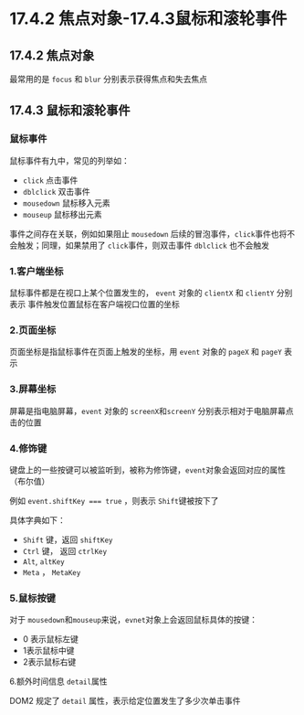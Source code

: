 # 17.4.2 焦点对象-17.4.3鼠标和滚轮事件

## 17.4.2  焦点对象

最常用的是 `focus` 和 `blur` 分别表示获得焦点和失去焦点

## 17.4.3 鼠标和滚轮事件

### 鼠标事件

鼠标事件有九中，常见的列举如：

* `click` 点击事件
* `dblclick` 双击事件
* `mousedown` 鼠标移入元素
* `mouseup` 鼠标移出元素

事件之间存在关联，例如如果阻止 `mousedown` 后续的冒泡事件，`click`事件也将不会触发；同理，如果禁用了 `click`事件，则双击事件 `dblclick` 也不会触发

### 1.客户端坐标

鼠标事件都是在视口上某个位置发生的， `event` 对象的 `clientX` 和 `clientY` 分别表示 事件触发位置鼠标在客户端视口位置的坐标

### 2.页面坐标

页面坐标是指鼠标事件在页面上触发的坐标，用 `event` 对象的 `pageX` 和 `pageY` 表示

### 3.屏幕坐标

屏幕是指电脑屏幕，`event` 对象的 `screenX`和`screenY` 分别表示相对于电脑屏幕点击的位置

### 4.修饰键

键盘上的一些按键可以被监听到，被称为修饰键，`event`对象会返回对应的属性（布尔值）

例如 `event.shiftKey === true` ，则表示 `Shift`键被按下了

具体字典如下：

* `Shift` 键，返回 `shiftKey`  
* `Ctrl` 键， 返回 `ctrlKey`
* `Alt`, `altKey`
* `Meta` ， `MetaKey`

### 5.鼠标按键

对于 `mousedown`和`mouseup`来说，`evnet`对象上会返回鼠标具体的按键：

* 0 表示鼠标左键
* 1表示鼠标中键
* 2表示鼠标右键

6.额外时间信息 `detail`属性

DOM2 规定了 `detail` 属性，表示给定位置发生了多少次单击事件


